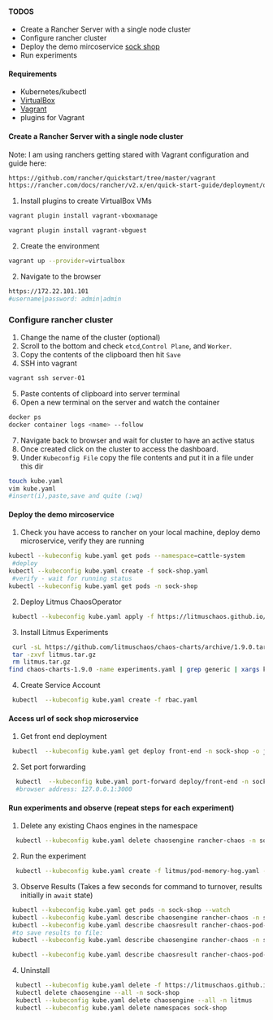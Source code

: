 #### TODOS
 - Create a Rancher Server with a single node cluster
 - Configure rancher cluster
 - Deploy the demo mircoservice [sock shop](https://github.com/microservices-demo/microservices-demo)
 - Run experiments

#### Requirements
- Kubernetes/kubectl
- [VirtualBox](https://www.virtualbox.org/wiki/Downloads)
- [Vagrant](https://www.vagrantup.com/docs/installation)
- plugins for Vagrant

#### Create a Rancher Server with a single node cluster
Note: I am using ranchers getting stared  with Vagrant configuration and guide here: 
```BASH
https://github.com/rancher/quickstart/tree/master/vagrant
https://rancher.com/docs/rancher/v2.x/en/quick-start-guide/deployment/quickstart-vagrant/
```

1. Install plugins to create VirtualBox VMs
```BASH
vagrant plugin install vagrant-vboxmanage

vagrant plugin install vagrant-vbguest
```  

2. Create the environment 
```BASH
vagrant up --provider=virtualbox
```
2. Navigate to the browser 
```BASH
https://172.22.101.101
#username|password: admin|admin
```


### Configure rancher cluster
1. Change the name of the cluster (optional)
2. Scroll to the bottom and check `etcd`,`Control Plane`, and `Worker`.
3. Copy the contents of the clipboard then hit `Save`
4. SSH into vagrant
```BASH
vagrant ssh server-01
```   
5. Paste contents of clipboard into server terminal
6. Open a new terminal on the server and watch the container
```BASH
docker ps
docker container logs <name> --follow
```
7. Navigate back to browser and wait for cluster to have an active status 
8. Once created click on the cluster to access the dashboard.
9. Under `Kubeconfig File` copy the file contents and put it in a file under this dir
```BASH
touch kube.yaml
vim kube.yaml 
#insert(i),paste,save and quite (:wq)
```

#### Deploy the demo mircoservice 

1. Check you have access to rancher on your local machine, deploy demo microservice, verify they are running
```BASH
kubectl --kubeconfig kube.yaml get pods --namespace=cattle-system
 #deploy
kubectl --kubeconfig kube.yaml create -f sock-shop.yaml
 #verify - wait for running status
kubectl --kubeconfig kube.yaml get pods -n sock-shop
```
2. Deploy Litmus ChaosOperator
```BASH
 kubectl --kubeconfig kube.yaml apply -f https://litmuschaos.github.io/litmus/litmus-operator-v1.9.0.yaml
```
3. Install Litmus Experiments
```BASH
 curl -sL https://github.com/litmuschaos/chaos-charts/archive/1.9.0.tar.gz -o litmus.tar.gz
 tar -zxvf litmus.tar.gz
 rm litmus.tar.gz
find chaos-charts-1.9.0 -name experiments.yaml | grep generic | xargs kubectl --kubeconfig kube.yaml apply -n sock-shop -f
```
4. Create Service Account
```BASH
 kubectl  --kubeconfig kube.yaml create -f rbac.yaml
```
#### Access url of sock shop microservice

1. Get front end deployment
```BASH
 kubectl  --kubeconfig kube.yaml get deploy front-end -n sock-shop -o jsonpath='{.spec.template.spec.containers[?(@.name == "front-end")].ports[0].containerPort}'
```
2. Set port forwarding
```BASH
  kubectl  --kubeconfig kube.yaml port-forward deploy/front-end -n sock-shop 3000:8079
  #browser address: 127.0.0.1:3000
```
#### Run experiments and observe (repeat steps for each experiment)

1. Delete any existing Chaos engines in the namespace
```BASH
  kubectl --kubeconfig kube.yaml delete chaosengine rancher-chaos -n sock-shop
```

2. Run the experiment 
```BASH
  kubectl --kubeconfig kube.yaml create -f litmus/pod-memory-hog.yaml -n sock-shop
```
3. Observe Results (Takes a few seconds for command to turnover, results initially in `await` state)
```BASH
 kubectl --kubeconfig kube.yaml get pods -n sock-shop --watch
 kubectl --kubeconfig kube.yaml describe chaosengine rancher-chaos -n sock-shop
 kubectl --kubeconfig kube.yaml describe chaosresult rancher-chaos-pod-memory-hog -n sock-shop
 #to save results to file: 
 kubectl --kubeconfig kube.yaml describe chaosengine rancher-chaos -n sock-shop > litmus-results/chaosengine-pod-memory-hog.txt

 kubectl --kubeconfig kube.yaml describe chaosresult rancher-chaos-pod-memory-hog -n sock-shop > litmus-results/chaosresult-pod-memory-hog.txt
```
4. Uninstall
```BASH
  kubectl --kubeconfig kube.yaml delete -f https://litmuschaos.github.io/litmus/litmus-operator-v1.9.0.yaml
  kubectl delete chaosengine --all -n sock-shop
  kubectl --kubeconfig kube.yaml delete chaosengine --all -n litmus
  kubectl --kubeconfig kube.yaml delete namespaces sock-shop
```

